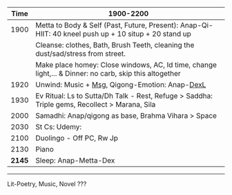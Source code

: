 |Time|  1900-2200  | 
| ---|-------------| 
|1900|  Metta to Body & Self (Past, Future, Present): Anap-Qi-HIIT: 40 kneel push up + 10 situp + 20 stand up |
||  Cleanse: clothes, Bath, Brush Teeth, cleaning the dust/sad/stress from street. |
||  Make place homey: Close windows, AC, Id time, change light,... & Dinner: no carb, skip this altogether|
|1920|  Unwind: Music + [Msg](https://github.com/ThanhNguyen24590/Body/blob/main/00.Exc_Msg.md), Qigong-Emotion: Anap-[DexL](https://github.com/ThanhNguyen24590/Body/blob/main/1.1.Exc_DexL.md) | [DexL](https://github.com/ThanhNguyen24590/Body/blob/main/1.2.Exc_Dex.md), [Qigong](https://github.com/ThanhNguyen24590/Body/blob/main/2.1.Exc_Qi_5-Animalls.md)  |
|1930|  Ev Ritual: Ls to Sutta/Dh Talk - Rest, Refuge > Saddha: Triple gems, Recollect > Marana, Sila |
|2000|  Samadhi: Anap/qigong as base, Brahma Vihara > Space | 
|2030|  St Cs: Udemy: |
|2100|  Duolingo - Off PC, Rw Jp|
|2130|  Piano|
|**2145**|  Sleep: Anap-Metta-Dex |

---
 Lit-Poetry, Music, Novel ???
